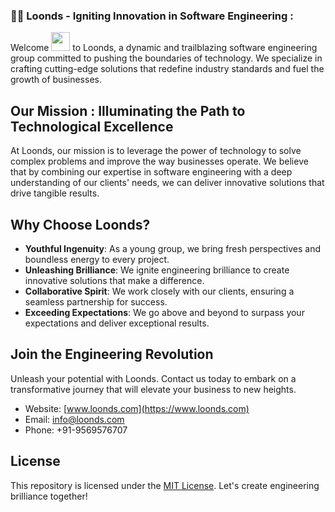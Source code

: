 ### :woman_technologist: Loonds - Igniting Innovation in Software Engineering :
Welcome <img src="https://media.giphy.com/media/WUlplcMpOCEmTGBtBW/giphy.gif" width="30">   to Loonds, a dynamic and trailblazing software engineering group committed to pushing the boundaries of technology. We specialize in crafting cutting-edge solutions that redefine industry standards and fuel the growth of businesses.

## Our Mission : Illuminating the Path to Technological Excellence

At Loonds, our mission is to leverage the power of technology to solve complex problems and improve the way businesses operate. We believe that by combining our expertise in software engineering with a deep understanding of our clients' needs, we can deliver innovative solutions that drive tangible results.

## Why Choose Loonds?

- **Youthful Ingenuity**: As a young group, we bring fresh perspectives and boundless energy to every project.
- **Unleashing Brilliance**: We ignite engineering brilliance to create innovative solutions that make a difference.
- **Collaborative Spirit**: We work closely with our clients, ensuring a seamless partnership for success.
- **Exceeding Expectations**: We go above and beyond to surpass your expectations and deliver exceptional results.

## Join the Engineering Revolution

Unleash your potential with Loonds. Contact us today to embark on a transformative journey that will elevate your business to new heights.

- Website: [www.loonds.com](https://www.loonds.com)
- Email: info@loonds.com
- Phone: +91-9569576707

## License

This repository is licensed under the [MIT License](LICENSE). Let's create engineering brilliance together!


